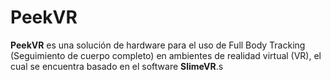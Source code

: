 # PeekVR

**PeekVR** es una solución de hardware para el uso de Full Body Tracking (Seguimiento de cuerpo completo) en ambientes de realidad virtual (VR), el cual se encuentra basado en el software **SlimeVR**.s
